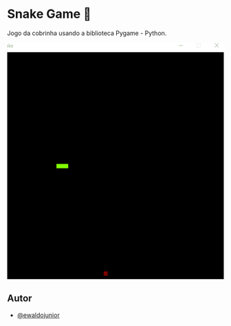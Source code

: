 
# Snake Game 🐍

Jogo da cobrinha usando a biblioteca Pygame - Python.


<p align="center">
    <img width="550" height="550" src="for_readme/snake_img.gif">
</p>


## Autor

- [@ewaldojunior](https://www.github.com/ewaldojunior)